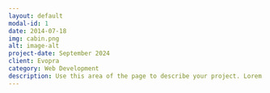 ```yaml
---
layout: default
modal-id: 1
date: 2014-07-18
img: cabin.png
alt: image-alt
project-date: September 2024
client: Evopra
category: Web Development
description: Use this area of the page to describe your project. Lorem ipsum dolor sit amet, consectetur adipisicing elit. Mollitia neque assumenda ipsam nihil, molestias magnam, recusandae quos quis inventore quisquam velit asperiores, vitae? Reprehenderit soluta, eos quod consequuntur itaque. Nam.
---
```

